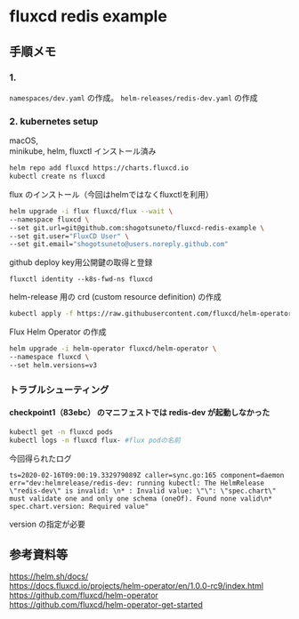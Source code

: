 # fluxcd redis example

## 手順メモ
### 1.
`namespaces/dev.yaml` の作成。
`helm-releases/redis-dev.yaml` の作成

### 2. kubernetes setup
macOS,  
minikube, helm, fluxctl インストール済み  

```bash
helm repo add fluxcd https://charts.fluxcd.io
kubectl create ns fluxcd
```

flux のインストール（今回はhelmではなくfluxctlを利用）

```bash
helm upgrade -i flux fluxcd/flux --wait \
--namespace fluxcd \
--set git.url=git@github.com:shogotsuneto/fluxcd-redis-example \
--set git.user="FluxCD User" \
--set git.email="shogotsuneto@users.noreply.github.com"
```

github deploy key用公開鍵の取得と登録

```
fluxctl identity --k8s-fwd-ns fluxcd
```

helm-release 用の crd (custom resource definition) の作成

```bash
kubectl apply -f https://raw.githubusercontent.com/fluxcd/helm-operator/master/deploy/flux-helm-release-crd.yaml
```

Flux Helm Operator の作成

```bash
helm upgrade -i helm-operator fluxcd/helm-operator \
--namespace fluxcd \
--set helm.versions=v3
```

### トラブルシューティング

#### checkpoint1（83ebc） のマニフェストでは redis-dev が起動しなかった

```bash
kubectl get -n fluxcd pods
kubectl logs -n fluxcd flux- #flux podの名前
```

今回得られたログ

```
ts=2020-02-16T09:00:19.332979089Z caller=sync.go:165 component=daemon err="dev:helmrelease/redis-dev: running kubectl: The HelmRelease \"redis-dev\" is invalid: \n* : Invalid value: \"\": \"spec.chart\" must validate one and only one schema (oneOf). Found none valid\n* spec.chart.version: Required value"
```

version の指定が必要

## 参考資料等
https://helm.sh/docs/  
https://docs.fluxcd.io/projects/helm-operator/en/1.0.0-rc9/index.html  
https://github.com/fluxcd/helm-operator  
https://github.com/fluxcd/helm-operator-get-started  
